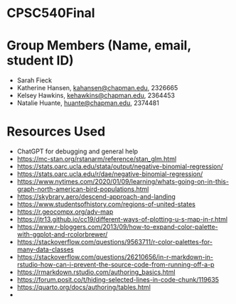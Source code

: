 # CPSC540Final

# Group Members (Name, email, student ID)
* Sarah Fieck
* Katherine Hansen, kahansen@chapman.edu, 2326665
* Kelsey Hawkins, kehawkins@chapman.edu, 2364453
* Natalie Huante, huante@chapman.edu, 2374481

# Resources Used
* ChatGPT for debugging and general help
* https://mc-stan.org/rstanarm/reference/stan_glm.html
* https://stats.oarc.ucla.edu/stata/output/negative-binomial-regression/
* https://stats.oarc.ucla.edu/r/dae/negative-binomial-regression/
* https://www.nytimes.com/2020/01/09/learning/whats-going-on-in-this-graph-north-american-bird-populations.html
* https://skybrary.aero/descend-approach-and-landing
* https://www.studentsofhistory.com/regions-of-united-states
* https://r.geocompx.org/adv-map
* https://jtr13.github.io/cc19/different-ways-of-plotting-u-s-map-in-r.html
* https://www.r-bloggers.com/2013/09/how-to-expand-color-palette-with-ggplot-and-rcolorbrewer/
* https://stackoverflow.com/questions/9563711/r-color-palettes-for-many-data-classes
* https://stackoverflow.com/questions/26210656/in-r-markdown-in-rstudio-how-can-i-prevent-the-source-code-from-running-off-a-p
* https://rmarkdown.rstudio.com/authoring_basics.html
* https://forum.posit.co/t/hiding-selected-lines-in-code-chunk/119635
* https://quarto.org/docs/authoring/tables.html
* 
